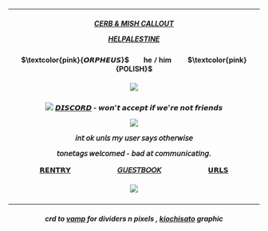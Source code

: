 ***
<h5 align="center">

[CERB & MISH CALLOUT](https://docs.google.com/document/d/1z4ZlR_uJhfT6QAgw-iDPfitZJCogg3m4H8ldjWhYBFU/edit?usp=sharing) 

[HELPALESTINE](https://arab.org/click-to-help/palestine/)


<h4 align="center">    

<p>

<h4 align="center">
$\textcolor{pink}{𝙊𝙍𝙋𝙃𝙀𝙐𝙎}$ㅤ ㅤhe ﾉ himㅤ ㅤ $\textcolor{pink}{POLISH}$
</h4> 
<h5 align="center">
<img src="https://64.media.tumblr.com/022af8c6203f5f8001393cc61e4ad392/10562aaf0a7a35bf-52/s500x750/15e37a08add2bbe93c9ad489abaa5e1aab8030f1.pnj"/>
</h5>  
<h4 align="center">

<img src="https://ouija.crd.co/assets/images/gallery34/6f0fa6fb.gif?v=b7df7a50"/>   [𝘿𝙄𝙎𝘾𝙊𝙍𝘿](https://discordid.netlify.app/?id=790292650720231494) - 𝙬𝙤𝙣'𝙩 𝙖𝙘𝙘𝙚𝙥𝙩 𝙞𝙛 𝙬𝙚'𝙧𝙚 𝙣𝙤𝙩 𝙛𝙧𝙞𝙚𝙣𝙙𝙨

<img src="https://64.media.tumblr.com/54c582171a45c00e36c5275497ae55ed/f68f283abcef9711-11/s75x75_c1/c4010e01c772c1c1602c3b45a3f62cab7ca2d0c1.gifv"/>

𝘪𝘯𝘵 𝘰𝘬 𝘶𝘯𝘭𝘴 𝘮𝘺 𝘶𝘴𝘦𝘳 𝘴𝘢𝘺𝘴 𝘰𝘵𝘩𝘦𝘳𝘸𝘪𝘴𝘦

𝘵𝘰𝘯𝘦𝘵𝘢𝘨𝘴 𝘸𝘦𝘭𝘤𝘰𝘮𝘦𝘥 - 𝘣𝘢𝘥 𝘢𝘵 𝘤𝘰𝘮𝘮𝘶𝘯𝘪𝘤𝘢𝘵𝘪𝘯𝘨.

[𝗥𝗘𝗡𝗧𝗥𝗬](https://rentry.co/biilian)ㅤㅤㅤㅤ ㅤㅤㅤ[𝘎𝘜𝘌𝘚𝘛𝘉𝘖𝘖𝘒](https://ovrpheus.123guestbook.com/)ㅤㅤㅤㅤ ㅤㅤㅤ[𝗨𝗥𝗟𝗦](https://rentry.co/ovrpheus)
</h4> 

<h5 align="center">
<img src="https://gifcity.carrd.co/assets/images/gallery49/ceeed9db.png?v=d32b0bb8"/>
</h5>  

***
<h5 align="center">
</p>

crd to [vamp](https://rentry.co/vamptism) for dividers n pixels , [kiochisato](https://www.tumblr.com/kiochisato) graphic


